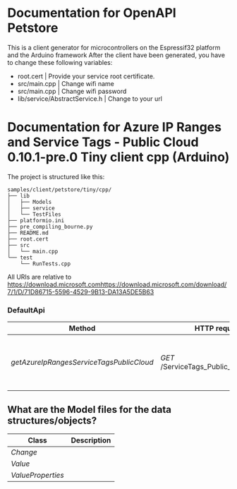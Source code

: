 # Documentation for OpenAPI Petstore
This is a client generator for microcontrollers on the Espressif32 platform and the Arduino framework
After the client have been generated, you have to change these following variables:
- root.cert | Provide your service root certificate.
- src/main.cpp | Change wifi name
- src/main.cpp | Change wifi password
- lib/service/AbstractService.h | Change to your url

# Documentation for Azure IP Ranges and Service Tags - Public Cloud 0.10.1-pre.0 Tiny client cpp (Arduino) 

The project is structured like this:
```
samples/client/petstore/tiny/cpp/
├── lib
│   ├── Models
│   ├── service
│   └── TestFiles
├── platformio.ini
├── pre_compiling_bourne.py
├── README.md
├── root.cert
├── src
│   └── main.cpp
└── test
    └── RunTests.cpp
```

All URIs are relative to https://download.microsoft.comhttps://download.microsoft.com/download/7/1/D/71D86715-5596-4529-9B13-DA13A5DE5B63

### DefaultApi
|Method | HTTP request | Description|
|------------- | ------------- | -------------|
|*getAzureIpRangesServiceTagsPublicCloud* | *GET* /ServiceTags_Public_{version}.json | Get Azure IP Ranges and Service Tags - Public Cloud.|


## What are the Model files for the data structures/objects?
|Class | Description|
|------------- | -------------|
|*Change* | |
|*Value* | |
|*ValueProperties* | |

